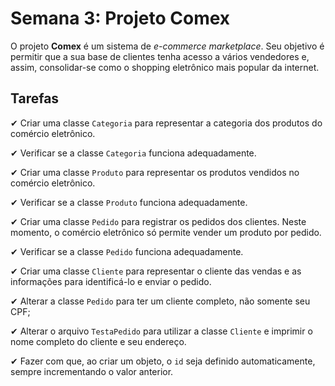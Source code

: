 # Semana 3: Projeto Comex

O projeto **Comex** é um sistema de _e-commerce marketplace_. Seu objetivo é permitir que a sua base de clientes tenha acesso a vários vendedores e, assim, consolidar-se como o shopping eletrônico mais popular da internet.

## Tarefas
✔ Criar uma classe `Categoria` para representar a categoria dos produtos do comércio eletrônico.

✔ Verificar se a classe `Categoria` funciona adequadamente.

✔ Criar uma classe `Produto` para representar os produtos vendidos no comércio eletrônico.

✔ Verificar se a classe `Produto` funciona adequadamente.

✔ Criar uma classe `Pedido` para registrar os pedidos dos clientes. Neste momento, o comércio eletrônico só permite vender um produto por pedido.

✔ Verificar se a classe `Pedido` funciona adequadamente.

✔ Criar uma classe `Cliente` para representar o cliente das vendas e as informações para identificá-lo e enviar o pedido.

✔ Alterar a classe `Pedido` para ter um cliente completo, não somente seu CPF;

✔ Alterar o arquivo `TestaPedido` para utilizar a classe `Cliente` e imprimir o nome completo do cliente e seu endereço.

✔ Fazer com que, ao criar um objeto, o `id` seja definido automaticamente, sempre incrementando o valor anterior.
